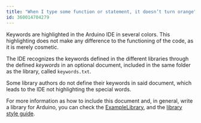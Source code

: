 ```yaml
---
title: "When I type some function or statement, it doesn’t turn orange"
id: 360014704279
---
```


Keywords are highlighted in the Arduino IDE in several colors. This highlighting does not make any difference to the functioning of the code, as it is merely cosmetic.

The IDE recognizes the keywords defined in the different libraries through the defined *keywords* in an optional document, included in the same folder as the library, called `keywords.txt`.

Some library authors do not define their keywords in said document, which leads to the IDE not highlighting the special words.

For more information as how to include this document and, in general, write a library for Arduino, you can check the [ExampleLibrary](https://www.arduino.cc/reference/en/libraries/examplelibrary/), and the [library style guide](https://docs.arduino.cc/learn/contributions/arduino-library-style-guide).
